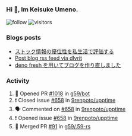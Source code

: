### Hi 👋, Im Keisuke Umeno.

<!--
**9renpoto/9renpoto** is a ✨ _special_ ✨ repository because its `README.md` (this file) appears on your GitHub profile.

Here are some ideas to get you started:

- 🔭 I’m currently working on ...
- 🌱 I’m currently learning ...
- 👯 I’m looking to collaborate on ...
- 🤔 I’m looking for help with ...
- 💬 Ask me about ...
- 📫 How to reach me: ...
- 😄 Pronouns: ...
- ⚡ Fun fact: ...
-->

![follow](https://img.shields.io/github/followers/9renpoto?label=Follow&style=social)
![visitors](https://komarev.com/ghpvc/?username=9renpoto&label=Profile%20views&color=0e75b6&style=flat)

### Blogs posts

<!-- BLOG-POST-LIST:START -->
- [ストック情報の優位性を私生活で評価する](https://9renpoto.dev/entry/2023/05/28/stock)
- [Post blog rss feed via dlvrit](https://9renpoto.dev/entry/2023/05/21/twitter-post)
- [deno fresh を用いてブログを作り直しました](https://9renpoto.dev/entry/2023/05/18/recreate_blog)
<!-- BLOG-POST-LIST:END -->

### Activity

<!--START_SECTION:activity-->
1. 💪 Opened PR [#1018](https://github.com/g59/bot/pull/1018) in [g59/bot](https://github.com/g59/bot)
2. ❗️ Closed issue [#658](https://github.com/9renpoto/upptime/issues/658) in [9renpoto/upptime](https://github.com/9renpoto/upptime)
3. 🗣 Commented on [#658](https://github.com/9renpoto/upptime/issues/658) in [9renpoto/upptime](https://github.com/9renpoto/upptime)
4. ❗️ Opened issue [#658](https://github.com/9renpoto/upptime/issues/658) in [9renpoto/upptime](https://github.com/9renpoto/upptime)
5. 🎉 Merged PR [#91](https://github.com/g59/.59-rs/pull/91) in [g59/.59-rs](https://github.com/g59/.59-rs)
<!--END_SECTION:activity-->

<!--START_SECTION:waka-->
<!--END_SECTION:waka-->
